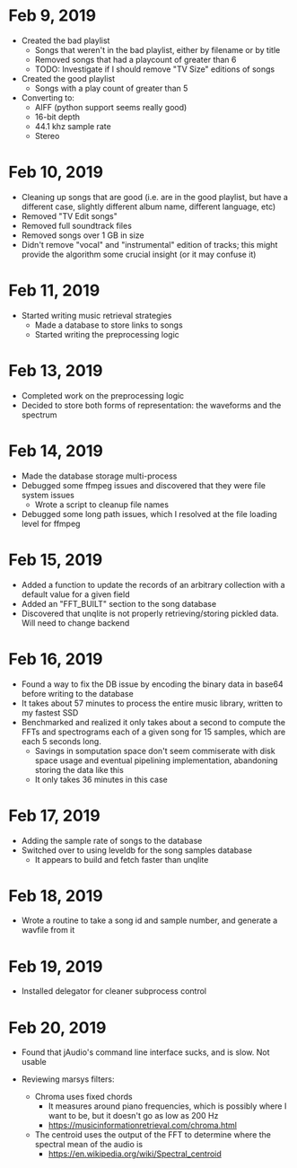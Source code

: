# Feb 9, 2019 #

- Created the bad playlist
    - Songs that weren't in the bad playlist, either by filename or by title
    - Removed songs that had a playcount of greater than 6
    - TODO: Investigate if I should remove "TV Size" editions of songs
- Created the good playlist
    - Songs with a play count of greater than 5
- Converting to:
    - AIFF (python support seems really good)
    - 16-bit depth
    - 44.1 khz sample rate
    - Stereo


# Feb 10, 2019 #

- Cleaning up songs that are good (i.e. are in the good playlist, but have a different case, slightly different album
 name, different language, etc)
- Removed "TV Edit songs"
- Removed full soundtrack files
- Removed songs over 1 GB in size
- Didn't remove "vocal" and "instrumental" edition of tracks; this might provide the algorithm some crucial insight 
(or it may confuse it)


# Feb 11, 2019 #

- Started writing music retrieval strategies
    - Made a database to store links to songs
    - Started writing the preprocessing logic
    
# Feb 13, 2019 #

- Completed work on the preprocessing logic
- Decided to store both forms of representation: the waveforms and the spectrum

# Feb 14, 2019 #

- Made the database storage multi-process
- Debugged some ffmpeg issues and discovered that they were file system issues
    - Wrote a script to cleanup file names
- Debugged some long path issues, which I resolved at the file loading level for ffmpeg

# Feb 15, 2019 #

- Added a function to update the records of an arbitrary collection with a default value for a given field
- Added an "FFT_BUILT" section to the song database
- Discovered that unqlite is not properly retrieving/storing pickled data. Will need to change backend

# Feb 16, 2019 #

- Found a way to fix the DB issue by encoding the binary data in base64 before writing to the database
- It takes about 57 minutes to process the entire music library, written to my fastest SSD
- Benchmarked and realized it only takes about a second to compute the FFTs and spectrograms each of a given song for
 15 samples, which are each 5 seconds long.
    - Savings in somputation space don't seem commiserate with disk space usage and eventual pipelining 
    implementation, abandoning storing the data like this
    - It only takes 36 minutes in this case

# Feb 17, 2019 #

- Adding the sample rate of songs to the database
- Switched over to using leveldb for the song samples database
    - It appears to build and fetch faster than unqlite

# Feb 18, 2019 #

- Wrote a routine to take a song id and sample number, and generate a wavfile from it

# Feb 19, 2019 #

- Installed delegator for cleaner subprocess control

# Feb 20, 2019 #

- Found that jAudio's command line interface sucks, and is slow. Not usable

- Reviewing marsys filters:
    - Chroma uses fixed chords
        - It measures around piano frequencies, which is possibly where I want to be, but it doesn't go as low as 200 Hz
        - https://musicinformationretrieval.com/chroma.html
    - The centroid uses the output of the FFT to determine where the spectral mean of the audio is
        - https://en.wikipedia.org/wiki/Spectral_centroid
    
